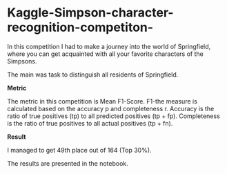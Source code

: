 # Kaggle-Simpson-character-recognition-competiton-

In this competition I had to make a journey into the world of Springfield, where you can get acquainted with all your favorite characters of the Simpsons.

The main was task to distinguish all residents of Springfield.

**Metric**

The metric in this competition is Mean F1-Score. F1-the measure is calculated based on the accuracy p and completeness r. Accuracy is the ratio of true positives (tp) to all predicted positives (tp + fp). Completeness is the ratio of true positives to all actual positives (tp + fn).

**Result**

I managed to get 49th place out of 164 (Top 30%).

The results are presented in the notebook.

